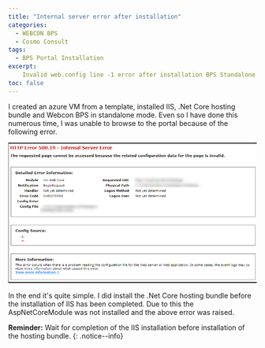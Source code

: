 ```yaml
---
title: "Internal server error after installation"
categories:
  - WEBCON BPS
  - Cosmo Consult
tags:
  - BPS Portal Installation
excerpt:
    Invalid web.config line -1 error after installation BPS Standalone 
toc: false
---
```

I created an azure VM from a template, installed IIS, .Net Core hosting bundle and Webcon BPS in standalone mode. Even so I have done this numerous time, I was unable to browse to the portal because of the following error.

![Error message](/assets/images/posts/missing_core_module/missing_core_module_error.png)

In the end it's quite simple. I did install the .Net Core hosting bundle before the installation of IIS has been completed. Due to this the AspNetCoreModule was not installed and the above error was raised.

**Reminder:** Wait for completion of the IIS installation before installation of the hosting bundle.
{: .notice--info}
